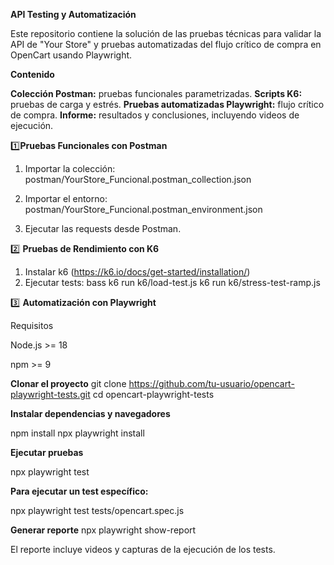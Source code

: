 **API Testing y Automatización**

Este repositorio contiene la solución de las pruebas técnicas para validar la API de "Your Store" y pruebas automatizadas del flujo crítico de compra en OpenCart usando Playwright.

**Contenido**

**Colección Postman:** pruebas funcionales parametrizadas.
**Scripts K6:** pruebas de carga y estrés.
**Pruebas automatizadas Playwright:** flujo crítico de compra.
**Informe:** resultados y conclusiones, incluyendo videos de ejecución.

1️⃣**Pruebas Funcionales con Postman**

1.	Importar la colección:
postman/YourStore_Funcional.postman_collection.json

2.	Importar el entorno:
postman/YourStore_Funcional.postman_environment.json

3.	Ejecutar las requests desde Postman.

2️⃣ **Pruebas de Rendimiento con K6**

1.	 Instalar k6 (https://k6.io/docs/get-started/installation/)
2.	Ejecutar tests:
bass
k6 run k6/load-test.js
k6 run k6/stress-test-ramp.js

3️⃣ **Automatización con Playwright**

Requisitos

Node.js >= 18

npm >= 9

**Clonar el proyecto**
git clone https://github.com/tu-usuario/opencart-playwright-tests.git
cd opencart-playwright-tests

**Instalar dependencias y navegadores**

npm install
npx playwright install

**Ejecutar pruebas**

npx playwright test

**Para ejecutar un test específico:**

npx playwright test tests/opencart.spec.js

**Generar reporte**
npx playwright show-report

El reporte incluye videos y capturas de la ejecución de los tests.
